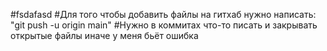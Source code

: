 #fsdafasd
#Для того чтобы добавить файлы на гитхаб нужно написать: "git push -u origin main"
#Нужно в коммитах что-то писать и закрывать открытые файлы иначе у меня бьёт ошибка